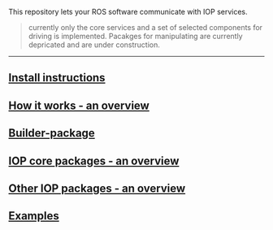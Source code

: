 
This repository lets your ROS software communicate with IOP services.

>currently only the core services and a set of selected components for driving is implemented. Pacakges for manipulating are currently depricated and are under construction.

----

## [Install instructions](doc/install.md)
## [How it works - an overview](doc/how_it_works.md)
## [Builder-package](doc/builder_package.md)
## [IOP core packages - an overview](doc/iop_core_packages.md)
## [Other IOP packages - an overview](doc/other_packages.md)
## [Examples](doc/examples.md)
